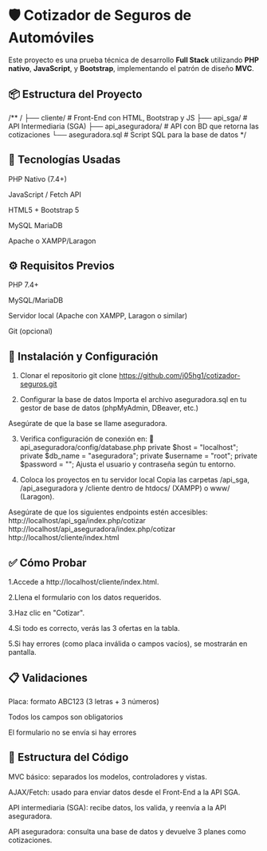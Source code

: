 # 🛡️ Cotizador de Seguros de Automóviles

Este proyecto es una prueba técnica de desarrollo **Full Stack** utilizando **PHP nativo**, **JavaScript**, y **Bootstrap**, implementando el patrón de diseño **MVC**.

## 📦 Estructura del Proyecto

/** 
/
├── cliente/                # Front-End con HTML, Bootstrap y JS
├── api_sga/                # API Intermediaria (SGA)
├── api_aseguradora/        # API con BD que retorna las cotizaciones
└── aseguradora.sql         # Script SQL para la base de datos
*/

## 🚀 Tecnologías Usadas
PHP Nativo (7.4+)

JavaScript / Fetch API

HTML5 + Bootstrap 5

MySQL MariaDB

Apache o XAMPP/Laragon

## ⚙️ Requisitos Previos
PHP 7.4+

MySQL/MariaDB

Servidor local (Apache con XAMPP, Laragon o similar)

Git (opcional)

## 🧰 Instalación y Configuración

1. Clonar el repositorio
git clone https://github.com/j05hg1/cotizador-seguros.git

2. Configurar la base de datos
Importa el archivo aseguradora.sql en tu gestor de base de datos (phpMyAdmin, DBeaver, etc.)

Asegúrate de que la base se llame aseguradora.

3. Verifica configuración de conexión en:
📄 api_aseguradora/config/database.php
private $host = "localhost";
private $db_name = "aseguradora";
private $username = "root";
private $password = "";
Ajusta el usuario y contraseña según tu entorno.

4. Coloca los proyectos en tu servidor local
Copia las carpetas /api_sga, /api_aseguradora y /cliente dentro de htdocs/ (XAMPP) o www/ (Laragon).

Asegúrate de que los siguientes endpoints estén accesibles:
http://localhost/api_sga/index.php/cotizar
http://localhost/api_aseguradora/index.php/cotizar
http://localhost/cliente/index.html

## ✅ Cómo Probar
1.Accede a http://localhost/cliente/index.html.

2.Llena el formulario con los datos requeridos.

3.Haz clic en "Cotizar".

4.Si todo es correcto, verás las 3 ofertas en la tabla.

5.Si hay errores (como placa inválida o campos vacíos), se mostrarán en pantalla.

## 📋 Validaciones
Placa: formato ABC123 (3 letras + 3 números)

Todos los campos son obligatorios

El formulario no se envía si hay errores

## 📁 Estructura del Código
MVC básico: separados los modelos, controladores y vistas.

AJAX/Fetch: usado para enviar datos desde el Front-End a la API SGA.

API intermediaria (SGA): recibe datos, los valida, y reenvía a la API aseguradora.

API aseguradora: consulta una base de datos y devuelve 3 planes como cotizaciones.

